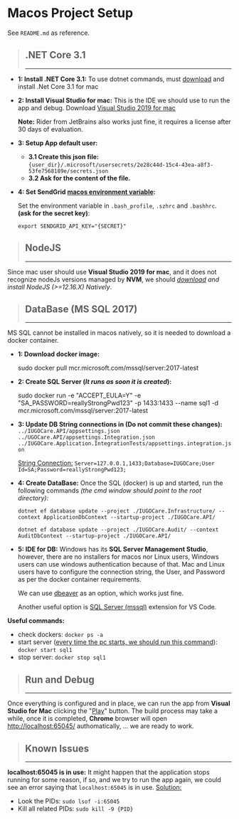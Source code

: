 # Macos Project Setup
See `README.md` as reference.

>## .NET Core 3.1
>---------------------------------------
* **1: Install .NET Core 3.1:**
To use dotnet commands, must [download](https://dotnet.microsoft.com/download/dotnet-core/thank-you/sdk-3.1.301-macos-x64-installer) and install .Net Core 3.1 for mac

* **2: Install Visual Studio for mac:**
This is the IDE we should use to run the app and debug.
Download [Visual Studio 2019 for mac](https://visualstudio.microsoft.com/thank-you-downloading-visual-studio-mac/?sku=communitymac&rel=16#)

    **Note:** Rider from JetBrains also works just fine, it requires a license after 30 days of evaluation.
* **3: Setup App default user:**

  - **3.1 Create this json file:** `{user_dir}/.microsoft/usersecrets/2e28c44d-15c4-43ea-a8f3-53fe7568189e/secrets.json`
  - **3.2 Ask for the content of the file.**
* **4:  Set SendGrid [macos environment variable](https://medium.com/@youngstone89/setting-up-environment-variables-in-mac-os-28e5941c771c):**

    Set the environment variable in `.bash_profile`, `.szhrc` and `.bashhrc`. **(ask for the secret key)**:

    `export SENDGRID_API_KEY="{SECRET}"`

>## NodeJS
>---------------------------------------
Since mac user should use **Visual Studio 2019 for mac**, and it does not recognize nodeJs versions managed by **NVM**, we should *[download](https://nodejs.org/en/download/) and install NodeJS (>=12.16.X) Natively*.


>## DataBase (MS SQL 2017)
>---------------------------------------
MS SQL cannot be installed in macos natively, so it is needed to download a docker container.

* **1: Download docker image:**

     sudo docker pull mcr.microsoft.com/mssql/server:2017-latest

* **2: Create SQL Server (*It runs as soon it is created*):**

    sudo docker run -e "ACCEPT_EULA=Y" -e "SA_PASSWORD=reallyStrongPwd123" -p 1433:1433 --name sql1 -d mcr.microsoft.com/mssql/server:2017-latest

* **3: Update DB String connections in (Do not commit these changes):**
  `../IUGOCare.API/appsettings.json`
  `../UGOCare.API/appsettings.Integration.json`
  `../IUGOCare.Application.IntegrationTests/appsettings.integration.json`

    <ins>String Connection:</ins>
`Server=127.0.0.1,1433;Database=IUGOCare;User Id=SA;Password=reallyStrongPwd123;`

* **4: Create DataBase:**
Once the SQL (docker) is up and started, run the following commands *(the cmd window should point to the root directory):*
    ```
    dotnet ef database update --project ./IUGOCare.Infrastructure/ --context ApplicationDbContext --startup-project ./IUGOCare.API/
    ```
    ```
    dotnet ef database update --project ./IUGOCare.Audit/ --context AuditDbContext --startup-project ./IUGOCare.API/
    ```
* **5: IDE for DB:**
Windows has its **SQL Server Management Studio**, however, there are no installers for macos nor Linux users, Windows users can use windows authentication because of that. Mac and Linux users have to configure the connection string, the User, and Password as per the docker container requirements.

    We can use [dbeaver](https://dbeaver.io/download/) as an option, which works just fine.

    Another useful option is [SQL Server (mssql)](https://marketplace.visualstudio.com/items?itemName=ms-mssql.mssql) extension for VS Code.

**Useful commands:**
 - check dockers: `docker ps -a`
 - start server (<ins>every time the pc starts, we should run this command</ins>): `docker start sql1`
 - stop server: `docker stop sql1`


>## Run and Debug
>---------------------------------------
Once everything is configured and in place, we can run the app from **Visual Studio for Mac** clicking the "<ins>Play</ins>" button.
The build process may take a while, once it is completed, **Chrome** browser will open [http://localhost:65045/](http://localhost:65045/) authomatically, ... we are ready to work.

>## Known Issues
>---------------------------------------
**localhost:65045 is in use:**
It might happen that the application stops running for some reason, if so, and we try to run the app again, we could see an error saying that `localhost:65045` is in use.
<ins>Solution:</ins>
 - Look the PIDs: `sudo lsof -i:65045`
 - Kill all related PIDs: `sudo kill -9 {PID}
`
